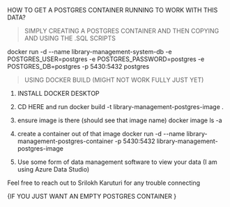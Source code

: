 HOW TO GET A POSTGRES CONTAINER RUNNING TO WORK WITH THIS DATA?

> SIMPLY CREATING A POSTGRES CONTAINER AND THEN COPYING AND USING THE .SQL SCRIPTS

docker run -d --name library-management-system-db -e POSTGRES_USER=postgres -e POSTGRES_PASSWORD=postgres -e POSTGRES_DB=postgres -p 5430:5432 postgres

> USING DOCKER BUILD (MIGHT NOT WORK FULLY JUST YET)

1. INSTALL DOCKER DESKTOP

2. CD HERE and run 
docker build -t library-management-postgres-image .  

3. ensure image is there (should see that image name)
docker image ls -a

4. create a container out of that image 
docker run -d --name library-management-postgres-container -p 5430:5432 library-management-postgres-image

4. Use some form of data management software to view your data (I am using Azure Data Studio)

Feel free to reach out to Srilokh Karuturi for any trouble connecting

{IF YOU JUST WANT AN EMPTY POSTGRES CONTAINER }





